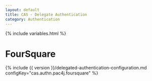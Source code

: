 ```yaml
---
layout: default
title: CAS - Delegate Authentication
category: Authentication
---
```


{% include variables.html %}

# FourSquare

{% include {{ version }}/delegated-authentication-configuration.md configKey="cas.authn.pac4j.foursquare" %}
